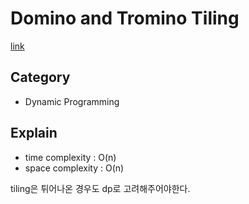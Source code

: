 # Domino and Tromino Tiling
[link](https://leetcode.com/problems/domino-and-tromino-tiling/?envType=study-plan-v2&envId=leetcode-75)

## Category
- Dynamic Programming
## Explain
- time complexity : O(n)
- space complexity : O(n)

tiling은 튀어나온 경우도 dp로 고려해주어야한다.